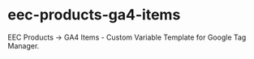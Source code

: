# eec-products-ga4-items
EEC Products -> GA4 Items - Custom Variable Template for Google Tag Manager.
